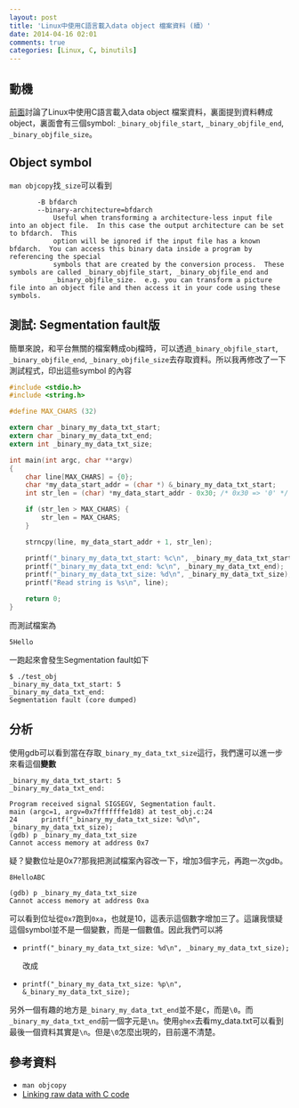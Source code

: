 ```yaml
---
layout: post
title: 'Linux中使用C語言載入data object 檔案資料 (續）'
date: 2014-04-16 02:01
comments: true
categories: [Linux, C, binutils]
---
```

## 動機
[前面](http://wen00072.github.io/blog/2014/04/15/loads-the-data-object-using-the-c-language-archives-data-in-linux)討論了Linux中使用C語言載入data object 檔案資料，裏面提到資料轉成object，裏面會有三個symbol: `_binary_objfile_start`, `_binary_objfile_end`, `_binary_objfile_size`。

## Object symbol
`man objcopy`找`_size`可以看到
```text
       -B bfdarch
       --binary-architecture=bfdarch
           Useful when transforming a architecture-less input file into an object file.  In this case the output architecture can be set to bfdarch.  This
           option will be ignored if the input file has a known bfdarch.  You can access this binary data inside a program by referencing the special
           symbols that are created by the conversion process.  These symbols are called _binary_objfile_start, _binary_objfile_end and
           _binary_objfile_size.  e.g. you can transform a picture file into an object file and then access it in your code using these symbols.
```

## 測試: Segmentation fault版
簡單來說，和平台無關的檔案轉成obj檔時，可以透過`_binary_objfile_start`, `_binary_objfile_end`, `_binary_objfile_size`去存取資料。所以我再修改了一下測試程式，印出這些symbol 的內容


```c test_obj.c
#include <stdio.h>
#include <string.h>

#define MAX_CHARS (32)

extern char _binary_my_data_txt_start;
extern char _binary_my_data_txt_end;
extern int _binary_my_data_txt_size;

int main(int argc, char **argv)
{
    char line[MAX_CHARS] = {0};
    char *my_data_start_addr = (char *) &_binary_my_data_txt_start;
    int str_len = (char) *my_data_start_addr - 0x30; /* 0x30 => '0' */

    if (str_len > MAX_CHARS) {
        str_len = MAX_CHARS;
    }

    strncpy(line, my_data_start_addr + 1, str_len);

    printf("_binary_my_data_txt_start: %c\n", _binary_my_data_txt_start);
    printf("_binary_my_data_txt_end: %c\n", _binary_my_data_txt_end);
    printf("_binary_my_data_txt_size: %d\n", _binary_my_data_txt_size);
    printf("Read string is %s\n", line);

    return 0;
}
```
而測試檔案為
```text my_data.txt
5Hello
```


一跑起來會發生Segmentation fault如下
```
$ ./test_obj 
_binary_my_data_txt_start: 5
_binary_my_data_txt_end: 
Segmentation fault (core dumped)
```

## 分析
使用gdb可以看到當在存取`_binary_my_data_txt_size`這行，我們還可以進一步來看這個**變數**

```text gdb 結果
_binary_my_data_txt_start: 5
_binary_my_data_txt_end: 

Program received signal SIGSEGV, Segmentation fault.
main (argc=1, argv=0x7fffffffe1d8) at test_obj.c:24
24	    printf("_binary_my_data_txt_size: %d\n", _binary_my_data_txt_size);
(gdb) p _binary_my_data_txt_size
Cannot access memory at address 0x7
```
疑？變數位址是0x7?那我把測試檔案內容改一下，增加3個字元，再跑一次gdb。

```text my_data.txt
8HelloABC
```

```text gdb 結果
(gdb) p _binary_my_data_txt_size
Cannot access memory at address 0xa
```
可以看到位址從`0x7`跑到`0xa`，也就是10，這表示這個數字增加三了。這讓我懷疑這個symbol並不是一個變數，而是一個數值。因此我們可以將
* `printf("_binary_my_data_txt_size: %d\n", _binary_my_data_txt_size);`

	改成
* `printf("_binary_my_data_txt_size: %p\n", &_binary_my_data_txt_size);`

另外一個有趣的地方是`_binary_my_data_txt_end`並不是`C`，而是`\0`。而`_binary_my_data_txt_end`前一個字元是`\n`。使用`ghex`去看my_data.txt可以看到最後一個資料其實是`\n`。但是`\0`怎麼出現的，目前還不清楚。

## 參考資料
* `man objcopy`
* [Linking raw data with C code](http://bytbox.net/blog/2012/11/linking-raw-data.html)

